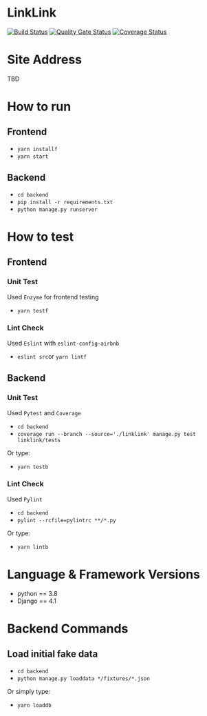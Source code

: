 # LinkLink
[![Build Status](https://app.travis-ci.com/swsnu/swppfall2022-team9.svg?branch=main)](https://app.travis-ci.com/swsnu/swppfall2022-team9)
[![Quality Gate Status](https://sonarcloud.io/api/project_badges/measure?project=swsnu_swppfall2022-team9&metric=alert_status)](https://sonarcloud.io/dashboard?id=swsnu_swppfall2022-team9)
[![Coverage Status](https://coveralls.io/repos/github/swsnu/swppfall2022-team9/badge.svg?branch=main&kill_cache=1)](https://coveralls.io/github/swsnu/swppfall2022-team9?branch=main)

# Site Address
TBD

# How to run

## Frontend

- `yarn installf`
- `yarn start`

## Backend

- `cd backend`
- `pip install -r requirements.txt`
- `python manage.py runserver`

# How to test

## Frontend

### Unit Test

Used `Enzyme` for frontend testing

- `yarn testf`

### Lint Check

Used `Eslint` with `eslint-config-airbnb`

- `eslint src`or `yarn lintf`

## Backend

### Unit Test

Used `Pytest` and `Coverage`

- `cd backend`
- `coverage run --branch --source='./linklink' manage.py test linklink/tests`

Or type:
- `yarn testb`

### Lint Check

Used `Pylint`

- `cd backend`
- `pylint --rcfile=pylintrc **/*.py`

Or type:
- `yarn lintb`

# Language & Framework Versions
- python == 3.8
- Django == 4.1

# Backend Commands

## Load initial fake data
- `cd backend`
- `python manage.py loaddata */fixtures/*.json`

Or simply type:
- `yarn loaddb`
